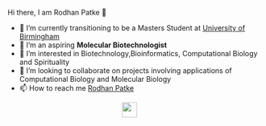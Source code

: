 
<hi align="center">Hi there, I am Rodhan Patke 👋</h1>
- 🔭 I’m currently transitioning to be a Masters Student at <a href="https://www.birmingham.ac.uk/index.aspx" target="_blank">University of Birmingham</a>
- 🌱 I’m an aspiring <strong>Molecular Biotechnologist</strong>
- 👀 I’m interested in Biotechnology,Bioinformatics, Computational Biology and Spirituality
- 💞️ I’m looking to collaborate on projects involving applications of Computational Biology and Molecular Biology 
- 📫 How to reach me <a href="https://www.linkedin.com/in/rodhan-patke-62335819b/" target="_blank">Rodhan Patke</a>
<p align="center">
  <a href="https://www.linkedin.com/in/rodhan-patke-62335819b/" target="_blank"><img src="https://cdn.jsdelivr.net/npm/simple-icons@3.0.1/icons/linkedin.svg" height="30" width="30"></a>
&nbsp;&nbsp;&nbsp;&nbsp;

<!---
Rodhanp/Rodhanp is a ✨ special ✨ repository because its `README.md` (this file) appears on your GitHub profile.
You can click the Preview link to take a look at your changes.
--->
